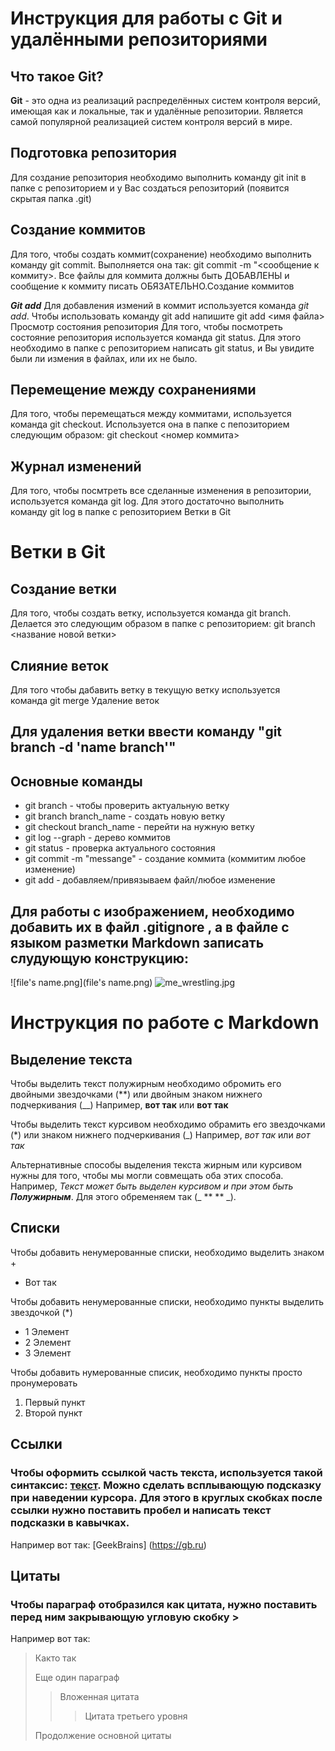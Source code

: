 # Инструкция для работы с Git и удалёнными репозиториями
## Что такое Git?
**Git** - это одна из реализаций распределённых систем контроля версий, имеющая как и локальные, так и удалённые репозитории. Является самой популярной реализацией систем контроля версий в мире.
## Подготовка репозитория
Для создание репозитория необходимо выполнить команду git init в папке с репозиторием и у Вас создаться репозиторий (появится скрытая папка .git)

## Создание коммитов
Для того, чтобы создать коммит(сохранение) необходимо выполнить команду git commit. Выполняется она так: git commit -m "<сообщение к коммиту>. Все файлы для коммита должны быть ДОБАВЛЕНЫ и сообщение к коммиту писать ОБЯЗАТЕЛЬНО.Создание коммитов

***Git add***
Для добавления измений в коммит используется команда *git add*. Чтобы использовать команду git add напишите git add <имя файла>
Просмотр состояния репозитория
Для того, чтобы посмотреть состояние репозитория используется команда git status. Для этого необходимо в папке с репозиторием написать git status, и Вы увидите были ли измения в файлах, или их не было.

## Перемещение между сохранениями
Для того, чтобы перемещаться между коммитами, используется команда git checkout. Используется она в папке с пепозиторием следующим образом: git checkout <номер коммита>

## Журнал изменений
Для того, чтобы посмтреть все сделанные изменения в репозитории, используется команда git log. Для этого достаточно выполнить команду git log в папке с репозиторием
Ветки в Git

# Ветки в Git
## Создание ветки
Для того, чтобы создать ветку, используется команда git branch. Делается это следующим образом в папке с репозиторием: git branch <название новой ветки>
## Слияние веток
Для того чтобы дабавить ветку в текущую ветку используется команда git merge
Удаление веток
## Для удаления ветки ввести команду "git branch -d 'name branch'"
## Основные команды
* git branch - чтобы проверить актуальную ветку
* git branch branch_name - создать новую ветку
* git checkout branch_name - перейти на нужную ветку
* git log --graph - дерево коммитов
* git status - проверка актуального состояния
* git commit -m "messange" - создание коммита (коммитим любое изменение)
* git add - добавляем/привязываем файл/любое изменение 

## Для работы с изображением, необходимо добавить их в файл .gitignore , а в файле с языком разметки Markdown записать слудующую конструкцию:

![file's name.png](file's name.png)
![me_wrestling.jpg](me_wrestling.jpg)

# Инструкция по работе с Markdown

## Выделение текста 
Чтобы выделить текст полужирным необходимо обромить его двойными звездочками (**) или двойным знаком нижнего подчеркивания (__) Например,  **вот так** или __вот так__

Чтобы выделить текст курсивом необходимо обрамить его звездочками (*) или знаком нижнего подчеркивания (_) Например, *вот так* или _вот так_ 

Альтернативные способы выделения текста жирным или курсивом нужны для того, чтобы мы могли совмещать оба этих способа. Например, _Текст может быть выделен курсивом и при этом быть **Полужирным**_. Для этого обременяем так (_ ** ** _).
## Списки
Чтобы добавить ненумерованные списки, необходимо выделить знаком + 
+ Вот так

Чтобы добавить ненумерованные списки, необходимо пункты выделить звездочкой (*)
* 1 Элемент
* 2 Элемент 
* 3 Элемент

Чтобы добавить нумерованные списик, необходимо пункты просто пронумеровать
1. Первый пункт 
2. Второй пункт 


## Ссылки
  
### Чтобы оформить ссылкой часть текста, используется такой синтаксис: [текст](ссылка). Можно сделать всплывающую подсказку при наведении курсора. Для этого в круглых скобках после ссылки нужно поставить пробел и написать текст подсказки в кавычках.
Например  вот так: 
[GeekBrains] (https://gb.ru)

## Цитаты 
### Чтобы параграф отобразился как цитата, нужно поставить перед ним закрывающую угловую скобку >
Например вот так: 
>Както так 
> 
>Еще один параграф
>>Вложенная цитата
>>> Цитата третьего уровня 
>
>Продолжение основной цитаты